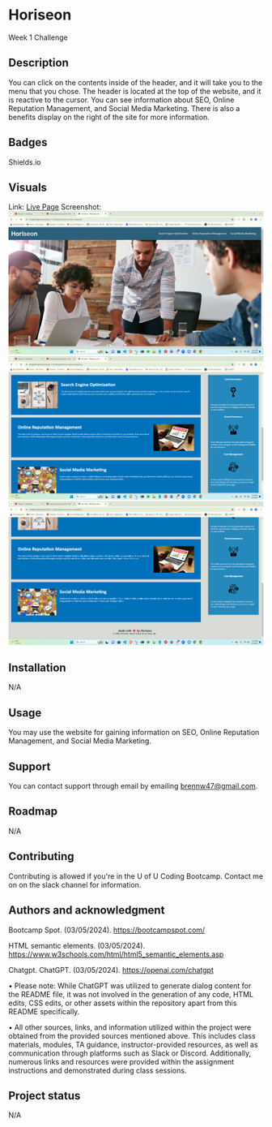 # Horiseon
Week 1 Challenge

## Description
You can click on the contents inside of the header, and it will take you to the menu that you chose. The header is located at the top of the website, and it is reactive to the cursor. You can see information about SEO, Online Reputation Management, and Social Media Marketing. There is also a benefits display on the right of the site for more information.

## Badges
Shields.io

## Visuals
Link: <a href="https://bwater47.github.io/Week-1-Challenge/">Live Page</a>
Screenshot: 
<img src="assets/images/Live-Page-1.png" alt="live page 1">
<img src="assets/images/Live-Page-2.png" alt="live page 2">
<img src="assets/images/Live-Page-3.png" alt="live page 3">

## Installation
N/A

## Usage
You may use the website for gaining information on SEO, Online Reputation Management, and Social Media Marketing.

## Support
You can contact support through email by emailing brennw47@gmail.com.

## Roadmap
N/A

## Contributing
Contributing is allowed if you're in the U of U Coding Bootcamp. Contact me on on the slack channel for information.

## Authors and acknowledgment
Bootcamp Spot. (03/05/2024). https://bootcampspot.com/

HTML semantic elements. (03/05/2024). https://www.w3schools.com/html/html5_semantic_elements.asp

Chatgpt. ChatGPT. (03/05/2024). https://openai.com/chatgpt

• Please note: While ChatGPT was utilized to generate dialog content for the README file, it was not involved in the generation of any code, HTML edits, CSS edits, or other assets within the repository apart from this README specifically.

• All other sources, links, and information utilized within the project were obtained from the provided sources mentioned above. This includes class materials, modules, TA guidance, instructor-provided resources, as well as communication through platforms such as Slack or Discord. Additionally, numerous links and resources were provided within the assignment instructions and demonstrated during class sessions.

## Project status
N/A